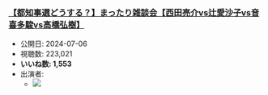 ### [【都知事選どうする？】まったり雑談会【西田亮介vs辻愛沙子vs音喜多駿vs高橋弘樹】](https://www.youtube.com/watch?v=olnuRJkIowk)
-   公開日: 2024-07-06
-   視聴数: 223,021
-   **いいね数: 1,553**
-   出演者: 
    - [![](https://img.youtube.com/vi/olnuRJkIowk/hqdefault.jpg)](https://www.youtube.com/watch?v=olnuRJkIowk)

